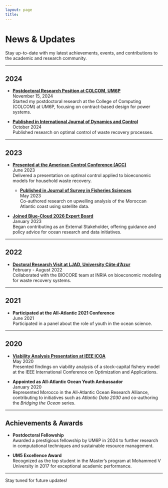 ```yaml
---
layout: page
title:
---
```


# News & Updates

Stay up-to-date with my latest achievements, events, and contributions to the academic and research community.

---

## **2024**

- **[Postdoctoral Research Position at COLCOM, UM6P](https://www.um6p.ma/en/research/colcom)**  
  November 15, 2024  
  Started my postdoctoral research at the College of Computing (COLCOM) at UM6P, focusing on contract-based design for power systems.

- **[Published in International Journal of Dynamics and Control](https://doi.org/10.1007/s40435-023-01012-5)**  
  October 2024  
  Published research on optimal control of waste recovery processes.

---

## **2023**

- **[Presented at the American Control Conference (ACC)](https://acc2023.a2c2.org/)**  
  June 2023  
  Delivered a presentation on optimal control applied to bioeconomic models for household waste recovery.

  - **[Published in Journal of Survey in Fisheries Sciences](https://sifisheriessciences.com/article-1-1234-en.html)**  
  May 2023  
  Co-authored research on upwelling analysis of the Moroccan Atlantic coast using satellite data.

- **[Joined Blue-Cloud 2026 Expert Board](https://www.blue-cloud.org/)**  
  January 2023  
  Began contributing as an External Stakeholder, offering guidance and policy advice for ocean research and data initiatives.

---

## **2022**

- **[Doctoral Research Visit at LJAD, University Côte d’Azur](https://univ-cotedazur.fr/)**  
  February - August 2022  
  Collaborated with the BIOCORE team at INRIA on bioeconomic modeling for waste recovery systems.

---

## **2021**


- **Participated at the All-Atlantic 2021 Conference**  
  June 2021  
  Participated in a panel about the role of youth in the ocean science.

---

## **2020**

- **[Viability Analysis Presentation at IEEE ICOA](https://ieeexplore.ieee.org/document/1234567)**  
  May 2020  
  Presented findings on viability analysis of a stock-capital fishery model at the IEEE International Conference on Optimization and Applications.

- **Appointed as All-Atlantic Ocean Youth Ambassador**  
  January 2020  
  Represented Morocco in the All-Atlantic Ocean Research Alliance, contributing to initiatives such as *Atlantic Data 2030* and co-authoring the *Bridging the Ocean* series.

---

## **Achievements & Awards**

- **Postdoctoral Fellowship**  
  Awarded a prestigious fellowship by UM6P in 2024 to further research in computational techniques and sustainable resource management.

- **UM5 Excellence Award**  
  Recognized as the top student in the Master’s program at Mohammed V University in 2017 for exceptional academic performance.

---

Stay tuned for future updates!


